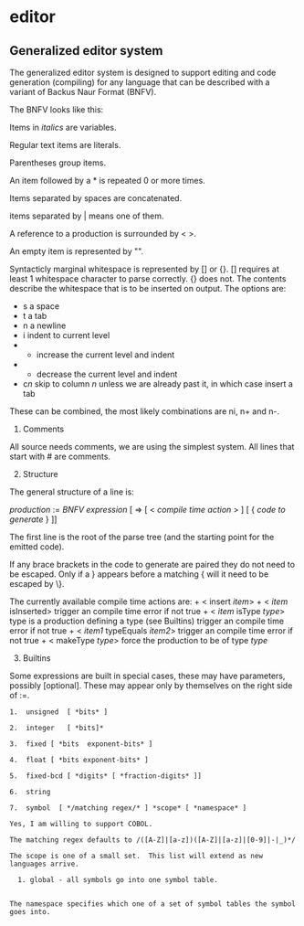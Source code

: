 editor
======

Generalized editor system
-------------------------

The generalized editor system is designed to support editing and code generation 
(compiling) for any language that can be described with a variant of Backus Naur Format (BNFV).

The BNFV looks like this:

Items in *italics* are variables.  

Regular text items are literals.  

Parentheses group items.  

An item followed by a \* is repeated 0 or more times.  

Items separated by spaces are concatenated.

items separated by | means one of them.  

A reference to a production is surrounded by \< \>.  

An empty item is represented by "".

Syntacticly marginal whitespace is represented by [] or {}.  [] requires at least 1 whitespace character to parse
correctly.  {} does not.  The contents describe the whitespace that is to be inserted on output.  The options are:

+ s a space
+ t a tab
+ n a newline
+ i indent to current level
+ + increase the current level and indent
+ - decrease the current level and indent
+ c*n* skip to column *n* unless we are already past it, in which case insert a tab

These can be combined, the most likely combinations are ni, n+ and n-.

1.  Comments

  All source needs comments, we are using the simplest system.  All lines that start with # are comments.

2.  Structure
 
  The general structure of a line is:
  
  *production* := *BNFV expression* [ => [ \< *compile time action* \> ] [ { *code to generate* } ]]

  The first line is the root of the parse tree (and the starting point for the emitted code).
  
  If any brace brackets in the code to generate are paired they do not need to be escaped.  Only if a } appears 
  before a matching { will it need to be escaped by \\}.
  
  The currently available compile time actions are:
    + \< insert *item*\>
    + \< *item* isInserted\> trigger an compile time error if not true
    + \< *item* isType *type*\>  type is a production defining a type (see Builtins) trigger an compile time error if not true
    + \< *item1* typeEquals *item2*\> trigger an compile time error if not true
    + \< makeType *type*\> force the production to be of type *type*

3.  Builtins
  
  Some expressions are built in special cases, these may have parameters, possibly [optional].  These may appear only 
by themselves on the right side of :=.

    1.  unsigned  [ *bits* ]
    
    2.  integer   [ *bits]* 
    
    3.  fixed [ *bits  exponent-bits* ]
    
    4.  float [ *bits exponent-bits* ]
    
    5.  fixed-bcd [ *digits* [ *fraction-digits* ]]
    
    6.  string
    
    7.  symbol  [ */matching regex/* ] *scope* [ *namespace* ]
    
    Yes, I am willing to support COBOL.
    
    The matching regex defaults to /([A-Z]|[a-z])([A-Z]|[a-z]|[0-9]|-|_)*/

    The scope is one of a small set.  This list will extend as new languages arrive.
    
      1. global - all symbols go into one symbol table.
    
    
    The namespace specifies which one of a set of symbol tables the symbol goes into.
    
    


  

